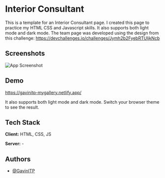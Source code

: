 # Interior Consultant

This is a template for an Interior Consultant page. 
I created this page to practice my HTML CSS and Javascript skills.
It also supports both light mode and dark mode.
The team page was developed using the design from this challenge: https://devchallenges.io/challenges/Jymh2b2FyebRTUljkNcb
## Screenshots

![App Screenshot](https://i.ibb.co/CM4Ldrq/interior.png)


## Demo

https://gavinitp-mygallery.netlify.app/

It also supports both light mode and dark mode.
Switch your browser theme to see the result.



## Tech Stack

**Client:** HTML, CSS, JS

**Server:** -


## Authors

- [@GavinITP](https://github.com/GavinITP)

